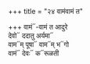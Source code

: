 +++
title = "२४ वामंवामं त"

+++
वामं᳓-वामं त आदुरे  
देवो᳓ ददातु अर्यमा᳓  
वाम᳓म् पूषा᳓ वाम᳓म् भ᳓गो  
वामं᳓ देवः᳓ क᳓रूळती